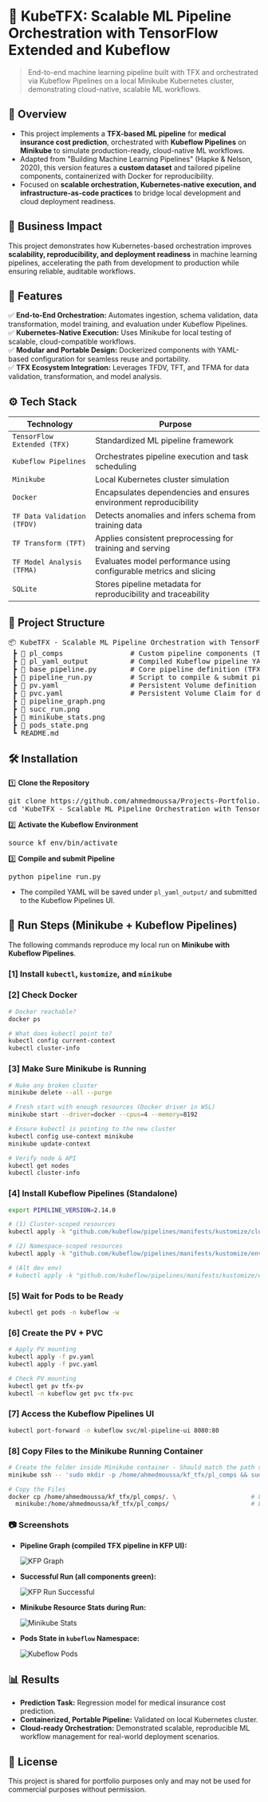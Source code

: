 # 📌 KubeTFX: Scalable ML Pipeline Orchestration with TensorFlow Extended and Kubeflow
> End-to-end machine learning pipeline built with TFX and orchestrated via Kubeflow Pipelines on a local Minikube Kubernetes cluster, demonstrating cloud-native, scalable ML workflows.


## 📖 Overview
- This project implements a **TFX-based ML pipeline** for **medical insurance cost prediction**, orchestrated with **Kubeflow Pipelines** on **Minikube** to simulate production-ready, cloud-native ML workflows.
- Adapted from "Building Machine Learning Pipelines" (Hapke & Nelson, 2020), this version features a **custom dataset** and tailored pipeline components, containerized with Docker for reproducibility.
- Focused on **scalable orchestration, Kubernetes-native execution, and infrastructure-as-code practices** to bridge local development and cloud deployment readiness.


## 🏢 Business Impact
This project demonstrates how Kubernetes-based orchestration improves **scalability, reproducibility, and deployment readiness** in machine learning pipelines, accelerating the path from development to production while ensuring reliable, auditable workflows.


## 🚀 Features
✅ **End-to-End Orchestration:** Automates ingestion, schema validation, data transformation, model training, and evaluation under Kubeflow Pipelines.  
✅ **Kubernetes-Native Execution:** Uses Minikube for local testing of scalable, cloud-compatible workflows.  
✅ **Modular and Portable Design:** Dockerized components with YAML-based configuration for seamless reuse and portability.  
✅ **TFX Ecosystem Integration:** Leverages TFDV, TFT, and TFMA for data validation, transformation, and model analysis.  


## ⚙️ Tech Stack
| Technology                  | Purpose                                                            |
| --------------------------- | ------------------------------------------------------------------ |
| `TensorFlow Extended (TFX)` | Standardized ML pipeline framework                                 |
| `Kubeflow Pipelines`        | Orchestrates pipeline execution and task scheduling                |
| `Minikube`                  | Local Kubernetes cluster simulation                                |
| `Docker`                    | Encapsulates dependencies and ensures environment reproducibility  |
| `TF Data Validation (TFDV)` | Detects anomalies and infers schema from training data             |
| `TF Transform (TFT)`        | Applies consistent preprocessing for training and serving          |
| `TF Model Analysis (TFMA)`  | Evaluates model performance using configurable metrics and slicing |
| `SQLite`                    | Stores pipeline metadata for reproducibility and traceability      |


## 📂 Project Structure
<pre>
📦 KubeTFX - Scalable ML Pipeline Orchestration with TensorFlow Extended and Kubeflow
 ┣ 📂 pl_comps                # Custom pipeline components (TFX modules) 
 ┣ 📂 pl_yaml_output          # Compiled Kubeflow pipeline YAML outputs 
 ┣ 📜 base_pipeline.py        # Core pipeline definition (TFX DAG) 
 ┣ 📜 pipeline_run.py         # Script to compile & submit pipeline to Kubeflow
 ┣ 📜 pv.yaml                 # Persistent Volume definition for Minikube
 ┣ 📜 pvc.yaml                # Persistent Volume Claim for data storage
 ┣ 📜 pipeline_graph.png
 ┣ 📜 succ_run.png
 ┣ 📜 minikube_stats.png       
 ┣ 📜 pods_state.png             
 ┗ README.md
</pre>


## 🛠️ Installation
1️⃣ **Clone the Repository**
<pre>
git clone https://github.com/ahmedmoussa/Projects-Portfolio.git
cd 'KubeTFX - Scalable ML Pipeline Orchestration with TensorFlow Extended and Kubeflow'
</pre>

2️⃣ **Activate the Kubeflow Environment**
<pre>
source kf_env/bin/activate
</pre>

3️⃣ **Compile and submit Pipeline**
<pre>
python pipeline_run.py
</pre>
- The compiled YAML will be saved under `pl_yaml_output/` and submitted to the Kubeflow Pipelines UI.


## 🧭 Run Steps (Minikube + Kubeflow Pipelines)

The following commands reproduce my local run on **Minikube with Kubeflow Pipelines**.

### [1] Install `kubectl`, `kustomize`, and `minikube`

### [2] Check Docker
```bash
# Docker reachable?
docker ps                                               

# What does kubectl point to?
kubectl config current-context                          
kubectl cluster-info
```

### [3] Make Sure Minikube is Running
```bash
# Nuke any broken cluster
minikube delete --all --purge

# Fresh start with enough resources (Docker driver in WSL)
minikube start --driver=docker --cpus=4 --memory=8192   

# Ensure kubectl is pointing to the new cluster
kubectl config use-context minikube                     
minikube update-context

# Verify node & API
kubectl get nodes                                       
kubectl cluster-info
```

### [4] Install Kubeflow Pipelines (Standalone)
```bash
export PIPELINE_VERSION=2.14.0

# (1) Cluster-scoped resources
kubectl apply -k "github.com/kubeflow/pipelines/manifests/kustomize/cluster-scoped-resources?ref=$PIPELINE_VERSION"

# (2) Namespace-scoped resources
kubectl apply -k "github.com/kubeflow/pipelines/manifests/kustomize/env/platform-agnostic?ref=$PIPELINE_VERSION"

# (Alt dev env)
# kubectl apply -k "github.com/kubeflow/pipelines/manifests/kustomize/env/dev?ref=$PIPELINE_VERSION"
```

### [5] Wait for Pods to be Ready
```bash
kubectl get pods -n kubeflow -w
```

### [6] Create the PV + PVC
```bash
# Apply PV mounting
kubectl apply -f pv.yaml
kubectl apply -f pvc.yaml

# Check PV mounting
kubectl get pv tfx-pv
kubectl -n kubeflow get pvc tfx-pvc
```

### [7] Access the Kubeflow Pipelines UI
```bash
kubectl port-forward -n kubeflow svc/ml-pipeline-ui 8080:80
```

### [8] Copy Files to the Minikube Running Container
```bash
# Create the folder inside Minikube container - Should match the path specified in the `PV.yaml` and `tfx_pipeline_kubeflow.yaml` files.
minikube ssh -- 'sudo mkdir -p /home/ahmedmoussa/kf_tfx/pl_comps && sudo chown -R docker:docker /home/ahmedmoussa'

# Copy the Files
docker cp /home/ahmedmoussa/kf_tfx/pl_comps/. \                     # Location of pipeline files on your system as in the `pl_comps` folder
  minikube:/home/ahmedmoussa/kf_tfx/pl_comps/                       # Location of pipelines files inside the Minikube container
```

### 📷 Screenshots

- **Pipeline Graph (compiled TFX pipeline in KFP UI):**

  ![KFP Graph](images/pipeline_graph.png)

- **Successful Run (all components green):**

  ![KFP Run Successful](images/succ_run.png)

- **Minikube Resource Stats during Run:**

  ![Minikube Stats](images/minikube_stats.png)

- **Pods State in `kubeflow` Namespace:**

  ![Kubeflow Pods](images/pods_state.png)


## 📊 Results
- **Prediction Task:** Regression model for medical insurance cost prediction.
- **Containerized, Portable Pipeline:** Validated on local Kubernetes cluster.
- **Cloud-ready Orchestration:** Demonstrated scalable, reproducible ML workflow management for real-world deployment scenarios.


## 📝 License
This project is shared for portfolio purposes only and may not be used for commercial purposes without permission.